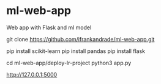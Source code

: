 # ml-web-app
Web app with Flask and ml model

git clone https://github.com/ifrankandrade/ml-web-app.git

pip install scikit-learn
pip install pandas
pip install flask

cd ml-web-app/deploy-lr-project
python3 app.py

http://127.0.0.1:5000
